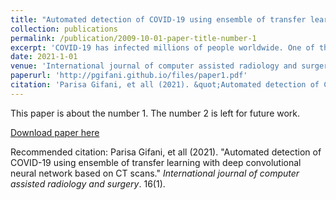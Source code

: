```yaml
---
title: "Automated detection of COVID-19 using ensemble of transfer learning with deep convolutional neural network based on CT scans"
collection: publications
permalink: /publication/2009-10-01-paper-title-number-1
excerpt: 'COVID-19 has infected millions of people worldwide. One of the most important hurdles in controlling the spread of this disease is the inefficiency and lack of medical tests. Computed tomography (CT) scans are promising in providing accurate and fast detection of COVID-19. However, determining COVID-19 requires highly trained radiologists and suffers from inter-observer variability. To remedy these limitations, this paper introduces an automatic methodology based on an ensemble of deep transfer learning for the detection of COVID-19.'
date: 2021-1-01
venue: 'International journal of computer assisted radiology and surgery'
paperurl: 'http://pgifani.github.io/files/paper1.pdf'
citation: 'Parisa Gifani, et all (2021). &quot;Automated detection of COVID-19 using ensemble of transfer learning with deep convolutional neural network based on CT scans.&quot; <i>International journal of computer assisted radiology and surgery</i>. 16(1).'
---
```

This paper is about the number 1. The number 2 is left for future work.

[Download paper here](http://pgifani.github.io/files/paper1.pdf)

Recommended citation: Parisa Gifani, et all (2021). "Automated detection of COVID-19 using ensemble of transfer learning with deep convolutional neural network based on CT scans." <i>International journal of computer assisted radiology and surgery</i>. 16(1).
